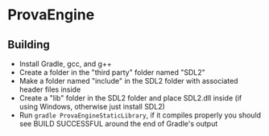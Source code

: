 # ProvaEngine

## Building

* Install Gradle, gcc, and g++
* Create a folder in the "third party" folder named "SDL2"
* Make a folder named "include" in the SDL2 folder with associated header files inside
* Create a "lib" folder in the SDL2 folder and place SDL2.dll inside (if using Windows, otherwise just install SDL2)
* Run `gradle ProvaEngineStaticLibrary`, if it compiles properly you should see BUILD SUCCESSFUL around the end of Gradle's output